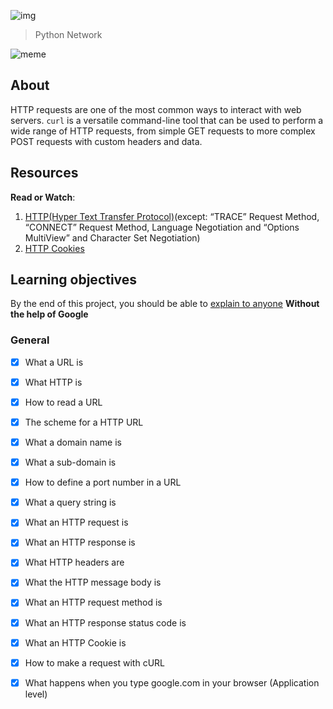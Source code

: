 ![img](https://assets.imaginablefutures.com/media/images/ALX_Logo.max-200x150.png)
 > Python Network

![meme](http://www.quickmeme.com/img/6a/6ac5d6205b48a3387e6013d4c2bbeb6e778cd422df3d26ecb54c8f78726f5e04.jpg)

## About
HTTP requests are one of the most common ways to interact with web servers. ```curl``` is a versatile command-line tool that can be used to perform a wide range of HTTP requests, from simple GET requests to more complex POST requests with custom headers and data.

## Resources
__Read or Watch__:
1. [HTTP(Hyper Text Transfer Protocol)](https://www3.ntu.edu.sg/home/ehchua/programming/webprogramming/HTTP_Basics.html)(except: “TRACE” Request Method, “CONNECT” Request Method, Language Negotiation and “Options MultiView” and Character Set Negotiation)
2. [HTTP Cookies](https://developer.mozilla.org/en-US/docs/Web/HTTP/Cookies)

## Learning objectives
By the end of this project, you should be able to [explain to anyone](https://fs.blog/feynman-learning-technique/)  __Without the help of Google__

### General
* [X] What a URL is
* [X] What HTTP is
* [x] How to read a URL
* [X] The scheme for a HTTP URL
* [X] What a domain name is
* [X] What a sub-domain is
* [X] How to define a port number in a URL
* [X] What a query string is
* [X] What an HTTP request is
* [X] What an HTTP response is
* [X] What HTTP headers are
* [X] What the HTTP message body is
* [X] What an HTTP request method is
* [X] What an HTTP response status code is
* [X] What an HTTP Cookie is
* [X] How to make a request with cURL
* [X] What happens when you type google.com in your browser (Application level)

